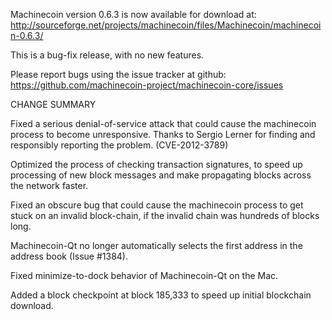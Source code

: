 Machinecoin version 0.6.3 is now available for download at:
  http://sourceforge.net/projects/machinecoin/files/Machinecoin/machinecoin-0.6.3/

This is a bug-fix release, with no new features.

Please report bugs using the issue tracker at github:
  https://github.com/machinecoin-project/machinecoin-core/issues

CHANGE SUMMARY

Fixed a serious denial-of-service attack that could cause the
machinecoin process to become unresponsive. Thanks to Sergio Lerner
for finding and responsibly reporting the problem. (CVE-2012-3789)

Optimized the process of checking transaction signatures, to
speed up processing of new block messages and make propagating
blocks across the network faster.

Fixed an obscure bug that could cause the machinecoin process to get
stuck on an invalid block-chain, if the invalid chain was
hundreds of blocks long.

Machinecoin-Qt no longer automatically selects the first address
in the address book (Issue #1384).

Fixed minimize-to-dock behavior of Machinecoin-Qt on the Mac.

Added a block checkpoint at block 185,333 to speed up initial
blockchain download.
